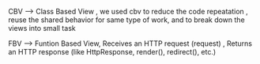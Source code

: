 CBV --> Class Based View , we used cbv to reduce the code repeatation , reuse the shared behavior for same type of work, and to break down the views into small task

FBV --> Funtion Based View, Receives an HTTP request (request) , Returns an HTTP response (like HttpResponse, render(), redirect(), etc.)